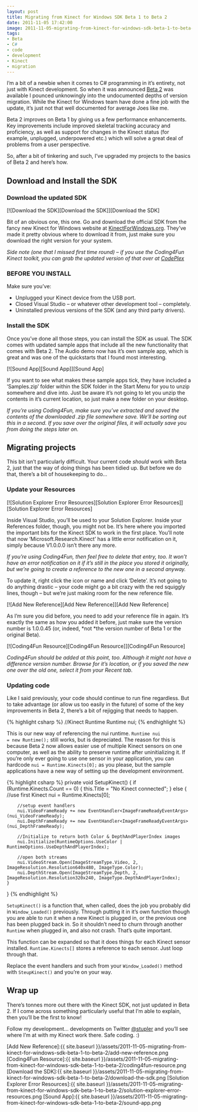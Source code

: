 ```yaml
---
layout: post
title: Migrating from Kinect for Windows SDK Beta 1 to Beta 2
date: 2011-11-05 17:42:00
image: 2011-11-05-migrating-from-kinect-for-windows-sdk-beta-1-to-beta-2/download-the-sdk.png
tags:
- Beta
- C#
- code
- development
- Kinect
- migration
---
```


I’m a bit of a newbie when it comes to C# programming in it’s entirety, not just with Kinect development. So when it was announced [Beta 2][Kinect for Windows] was available I pounced unknowingly into the undocumented depths of version migration. While the Kinect for Windows team have done a fine job with the update, it’s just not that well documented for average Joes like me.

Beta 2 improves on Beta 1 by giving us a few performance enhancements. Key improvements include improved skeletal tracking accuracy and proficiency, as well as support for changes in the Kinect status (for example, unplugged, underpowered etc.) which will solve a great deal of problems from a user perspective.

So, after a bit of tinkering and such, I’ve upgraded my projects to the basics of Beta 2 and here’s how.

## Download and Install the SDK

### Download the updated SDK

[![Download the SDK][Download the SDK]][Download the SDK]

Bit of an obvious one, this one. Go and download the official SDK from the fancy new Kinect for Windows website at [KinectForWindows.org][Kinect for Windows]. They’ve made it pretty obvious where to download it from, just make sure you download the right version for your system.

*Side note (one that I missed first time round) – if you use the Coding4Fun Kinect toolkit, you can grab the updated version of that over at [CodePlex][CodePlex]*

### BEFORE YOU INSTALL

Make sure you’ve:

- Unplugged your Kinect device from the USB port.
- Closed Visual Studio – or whatever other development tool – completely.
- Uninstalled previous versions of the SDK (and any third party drivers).

### Install the SDK

Once you’ve done all those steps, you can install the SDK as usual. The SDK comes with updated sample apps that include all the new functionality that comes with Beta 2. The Audio demo now has it’s own sample app, which is great and was one of the quickstarts that I found most interesting. 

[![Sound App][Sound App]][Sound App]

If you want to see what makes these sample apps tick, they have included a ‘Samples.zip’ folder within the SDK folder in the Start Menu for you to unzip somewhere and dive into. Just be aware it’s not going to let you unzip the contents in it’s current location, so just make a new folder on your desktop. 

*If you’re using Coding4Fun, make sure you’ve extracted and saved the contents of the downloaded .zip file somewhere save. We’ll be sorting out this in a second. If you save over the original files, it will actually save you from doing the steps later on.*

## Migrating projects

This bit isn’t particularly difficult. Your current code *should* work with Beta 2, just that the way of doing things has been tidied up. But before we do that, there’s a bit of housekeeping to do…

### Update your Resources

[![Solution Explorer Error Resources][Solution Explorer Error Resources]][Solution Explorer Error Resources]

Inside Visual Studio, you’ll be used to your Solution Explorer. Inside your References folder, though, you might not be. It’s here where you imported the important bits for the Kinect SDK to work in the first place. You’ll note that now ‘Microsoft.Research.Kinect’ has a little error notification on it, simply because V1.0.0.0 isn’t there any more. 

*If you’re using Coding4Fun, then feel free to delete that entry, too. It won’t have an error notification on it if it’s still in the place you stored it originally, but we’re going to create a reference to the new one in a second anyway.*

To update it, right click the icon or name and click ‘Delete’. It’s not going to do anything drastic – your code might go a bit crazy with the red squiggly lines, though – but we’re just making room for the new reference file.

[![Add New Reference][Add New Reference]][Add New Reference]

As I’m sure you did before, you need to add your reference file in again. It’s exactly the same as how you added it before, just make sure the version number is 1.0.0.45 (or, indeed, *not *the version number of Beta 1 or the original Beta).

[![Coding4Fun Resource][Coding4Fun Resource]][Coding4Fun Resource]

*Coding4Fun should be added at this point, too. Although it might not have a difference version number. Browse for it’s location, or if you saved the new one over the old one, select it from your Recent tab.*

### Updating code

Like I said previously, your code should continue to run fine regardless. But to take advantage (or allow us too easily in the future) of some of the key improvements in Beta 2, there’s a bit of rejigging that needs to happen.

{% highlight csharp %}
//Kinect Runtime
Runtime nui;
{% endhighlight %}

This is our new way of referencing the nui runtime. <code>Runtime nui = new Runtime();</code> still works, but is depreciated. The reason for this is because Beta 2 now allows easier use of multiple Kinect sensors on one computer, as well as the ability to preserve runtime after uninitializing it. If you’re only ever going to use one sensor in your application, you can hardcode <code>nui = Runtime.Kinects[0];</code> as you please, but the sample applications have a new way of setting up the development environment.

{% highlight csharp %}
private void SetupKinect()
{
    if (Runtime.Kinects.Count == 0)
    {
        this.Title = "No Kinect connected";
    }
    else
    {
        //use first Kinect
        nui = Runtime.Kinects[0];

        //setup event handlers
        nui.VideoFrameReady += new EventHandler<ImageFrameReadyEventArgs>(nui_VideoFrameReady);
        nui.DepthFrameReady += new EventHandler<ImageFrameReadyEventArgs>(nui_DepthFrameReady);

        //Initialize to return both Color & DepthAndPlayerIndex images
        nui.Initialize(RuntimeOptions.UseColor | RuntimeOptions.UseDepthAndPlayerIndex);

        //open both streams
        nui.VideoStream.Open(ImageStreamType.Video, 2, ImageResolution.Resolution640x480, ImageType.Color);
        nui.DepthStream.Open(ImageStreamType.Depth, 2, ImageResolution.Resolution320x240, ImageType.DepthAndPlayerIndex);
    }
}
{% endhighlight %}

<code>SetupKinect()</code> is a function that, when called, does the job you probably did in <code>Window_Loaded()</code> previously. Through putting it in it’s own function though you are able to run it when a new Kinect is plugged in, or the previous one has been plugged back in. So it shouldn’t need to churn through another <code>Runtime</code> when plugged in, and also not crash. That’s quite important. 

This function can be expanded so that it does things for each Kinect sensor installed. <code>Runtime.Kinects[]</code> stores a reference to each sensor. Just loop through that.

Replace the event handlers and such from your <code>Window_Loaded()</code> method with <code>SteupKinect()</code> and you’re on your way. 

## Wrap up

There’s tonnes more out there with the Kinect SDK, not just updated in Beta 2. If I come across something particularly useful that I’m able to explain, then you’ll be the first to know!

Follow my development… developments on Twitter [@stupler][@stupler] and you’ll see where I’m at with my Kinect work there. Safe coding. :)

[Add New Reference]:{{ site.baseurl }}/assets/2011-11-05-migrating-from-kinect-for-windows-sdk-beta-1-to-beta-2/add-new-reference.png
[Coding4Fun Resource]:{{ site.baseurl }}/assets/2011-11-05-migrating-from-kinect-for-windows-sdk-beta-1-to-beta-2/coding4fun-resource.png
[Download the SDK]:{{ site.baseurl }}/assets/2011-11-05-migrating-from-kinect-for-windows-sdk-beta-1-to-beta-2/download-the-sdk.png
[Solution Explorer Error Resources]:{{ site.baseurl }}/assets/2011-11-05-migrating-from-kinect-for-windows-sdk-beta-1-to-beta-2/solution-explorer-error-resources.png
[Sound App]:{{ site.baseurl }}/assets/2011-11-05-migrating-from-kinect-for-windows-sdk-beta-1-to-beta-2/sound-app.png

[Kinect for Windows]:http://kinectforwindows.org/
[CodePlex]:http://c4fkinect.codeplex.com/
[@stupler]:https://www.twitter.com/stupler